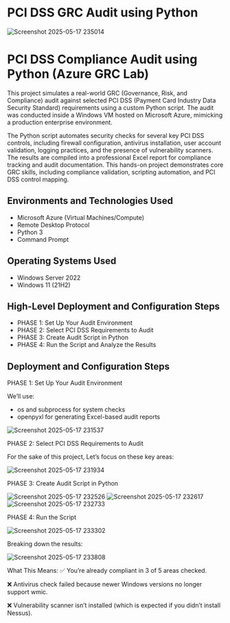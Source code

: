 # PCI DSS GRC Audit using Python
<p align="center">

![Screenshot 2025-05-17 235014](https://github.com/user-attachments/assets/007903ac-7ced-4602-aae5-163f4e8f13d3)


<h1>PCI DSS Compliance Audit using Python (Azure GRC Lab)</h1>

This project simulates a real-world GRC (Governance, Risk, and Compliance) audit against selected PCI DSS (Payment Card Industry Data Security Standard) requirements using a custom Python script. The audit was conducted inside a Windows VM hosted on Microsoft Azure, mimicking a production enterprise environment.

The Python script automates security checks for several key PCI DSS controls, including firewall configuration, antivirus installation, user account validation, logging practices, and the presence of vulnerability scanners. The results are compiled into a professional Excel report for compliance tracking and audit documentation. This hands-on project demonstrates core GRC skills, including compliance validation, scripting automation, and PCI DSS control mapping.



<h2>Environments and Technologies Used</h2>

- Microsoft Azure (Virtual Machines/Compute)
- Remote Desktop Protocol
- Python 3
- Command Prompt

<h2>Operating Systems Used </h2>

- Windows Server 2022
- Windows 11 (21H2)

<h2>High-Level Deployment and Configuration Steps</h2>

- PHASE 1: Set Up Your Audit Environment
- PHASE 2: Select PCI DSS Requirements to Audit
- PHASE 3: Create Audit Script in Python
- PHASE 4: Run the Script and Analyze the Results

<h2>Deployment and Configuration Steps</h2>

PHASE 1: Set Up Your Audit Environment

We’ll use:

- os and subprocess for system checks
- openpyxl for generating Excel-based audit reports

![Screenshot 2025-05-17 231537](https://github.com/user-attachments/assets/2ef4903c-8a34-4658-a0f8-ad9bf0fcdf86)

PHASE 2: Select PCI DSS Requirements to Audit

For the sake of this project, Let’s focus on these key areas:

![Screenshot 2025-05-17 231934](https://github.com/user-attachments/assets/3fb61874-3d49-4dda-9030-74aea16e03ce)

PHASE 3: Create Audit Script in Python

![Screenshot 2025-05-17 232526](https://github.com/user-attachments/assets/66a1975b-f1ab-4022-9952-e8b852c09fc7)
![Screenshot 2025-05-17 232617](https://github.com/user-attachments/assets/edc875a5-44a0-44f2-8fe2-ef6ba26a5396)
![Screenshot 2025-05-17 232733](https://github.com/user-attachments/assets/28921cab-65e9-474b-a7b0-f21a1d1696aa)

PHASE 4: Run the Script

![Screenshot 2025-05-17 233302](https://github.com/user-attachments/assets/81ecffbc-1f1f-4375-9b78-f7867a267425)

Breaking down the results:

![Screenshot 2025-05-17 233808](https://github.com/user-attachments/assets/c583cd6b-014b-4e25-adaf-f00365041d80)

What This Means:
✅ You’re already compliant in 3 of 5 areas checked.

❌ Antivirus check failed because newer Windows versions no longer support wmic.

❌ Vulnerability scanner isn’t installed (which is expected if you didn’t install Nessus).








